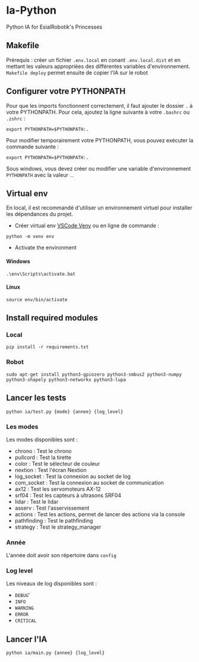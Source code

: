 # Ia-Python

Python IA for EsialRobotik's Princesses

## Makefile
Prérequis : créer un fichier `.env.local` en conant `.env.local.dist` et en mettant les valeurs appropriées des différentes variables d'environnement.
`Makefile deploy` permet ensuite de copier l'IA sur le robot

## Configurer votre PYTHONPATH
Pour que les imports fonctionnent correctement, il faut ajouter le dossier `.` à votre PYTHONPATH.
Pour cela, ajoutez la ligne suivante à votre `.bashrc` ou `.zshrc` :
```
export PYTHONPATH=$PYTHONPATH:.
```
Pour modifier temporairement votre PYTHONPATH, vous pouvez exécuter la commande suivante :
```
export PYTHONPATH=$PYTHONPATH:.
``` 
Sous windows, vous devez créer ou modifier une variable d'environnement `PYTHONPATH` avec la valeur `.`.

## Virtual env
En local, il est recommandé d'utiliser un environnement virtuel pour installer les dépendances du projet.
- Créer virtual env [VSCode Venv](https://code.visualstudio.com/docs/python/environments) ou en ligne de commande :
```
python -m venv env  
```
- Activate the environment
#### Windows
```
.\env\Scripts\activate.bat
```
#### Linux
```
source env/bin/activate
```

## Install required modules
### Local
```
pip install -r requirements.txt
```
### Robot
```
sudo apt-get install python3-gpiozero python3-smbus2 python3-numpy python3-shapely python3-networkx python3-lupa
```

## Lancer les tests
```
python ia/test.py {mode} {annee} {log_level}
```
### Les modes
Les modes disponibles sont :
- chrono : Test le chrono
- pullcord : Test la tirette
- color : Test le sélecteur de couleur
- nextion : Test l'écran Nextion
- log_socket : Test la connexion au socket de log
- com_socket : Test la connexion au socket de communication
- ax12 : Test les servomoteurs AX-12
- srf04 : Test les capteurs à ultrasons SRF04
- lidar : Test le lidar
- asserv : Test l'asservissement
- actions : Test les actions, permet de lancer des actions via la console
- pathfinding : Test le pathfinding
- strategy : Test le strategy_manager

### Année
L'année doit avoir son répertoire dans `config`

### Log level
Les niveaux de log disponibles sont :
- `DEBUG`'
- `INFO`
- `WARNING`
- `ERROR`
- `CRITICAL`

## Lancer l'IA
```
python ia/main.py {annee} {log_level}
```